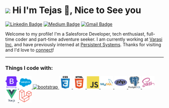 # <img src="https://camo.githubusercontent.com/ee9d678a838fdc800a7b1449bae75552c13bfa5afeb275eb6b315e02499c8ba0/68747470733a2f2f656d6f6a69732e736c61636b6d6f6a69732e636f6d2f656d6f6a69732f696d616765732f313533313834393433302f343234362f626c6f622d73756e676c61737365732e6769663f31353331383439343330" width="30" > Hi I'm Tejas 👋, Nice to See you

[![Linkedin Badge](https://img.shields.io/badge/-tejas-blue?style=flat&logo=Linkedin&logoColor=white&link=https://www.linkedin.com/in/tejas-gaikwad-tbg/)](https://www.linkedin.com/in/tejas-gaikwad-tbg/)
[![Medium Badge](https://img.shields.io/badge/-@tejastg007-000000?style=flat&labelColor=000000&logo=Medium&link=https://medium.com/@tejastg007)](https://medium.com/@tejastg007)
[![Gmail Badge](https://img.shields.io/badge/-tejastg007-c14438?style=flat&logo=Gmail&logoColor=white&link=mailto:tejastg007@gmail.com)](mailto:tejastg007@gmail.com)

Welcome to my profile! I'm a Salesforce Developer, tech enthusiast, full-time coder and part-time adventure seeker. I am currently working at [Varasi Inc](https://varasi.com/), and have previously interned at [Persistent Systems](https://www.persistent.com/). Thanks for visiting and I'd love to [connect](https://www.linkedin.com/in/tejas-gaikwad-tbg/)!

<hr style="height:2px;background-color:gray" />

<h3 align="left">Things I code with:</h3>
<p align="left"> 
<a href="https://getbootstrap.com" target="_blank" rel="noreferrer"> <img src="https://raw.githubusercontent.com/devicons/devicon/master/icons/bootstrap/bootstrap-plain-wordmark.svg" alt="bootstrap" width="40" height="40"/> </a> 
<a href="https://developer.salesforce.com/" target="_blank" rel="noreferrer"> <img src="https://raw.githubusercontent.com/devicons/devicon/master/icons/salesforce/salesforce-plain.svg" alt="bootstrap" width="40" height="40"/> </a> 
<a href="https://developer.salesforce.com/blogs/2018/12/introducing-lightning-web-components" target="_blank" rel="noreferrer"> <img src="https://a.sfdcstatic.com/developer-website/images/favicon.ico" alt="bootstrap" width="40" height="40"/> </a> 
<a href="https://www.w3schools.com/css/" target="_blank" rel="noreferrer"> <img src="https://raw.githubusercontent.com/devicons/devicon/master/icons/css3/css3-original-wordmark.svg" alt="css3" width="40" height="40"/> </a> 
<a href="https://www.w3.org/html/" target="_blank" rel="noreferrer"> <img src="https://raw.githubusercontent.com/devicons/devicon/master/icons/html5/html5-original-wordmark.svg" alt="html5" width="40" height="40"/> </a> 
<a href="https://developer.mozilla.org/en-US/docs/Web/JavaScript" target="_blank" rel="noreferrer"> <img src="https://raw.githubusercontent.com/devicons/devicon/master/icons/javascript/javascript-original.svg" alt="javascript" width="40" height="40"/> </a> 
<a href="https://www.mysql.com/" target="_blank" rel="noreferrer"> <img src="https://raw.githubusercontent.com/devicons/devicon/master/icons/mysql/mysql-original-wordmark.svg" alt="mysql" width="40" height="40"/> </a> 
<a href="https://www.php.net" target="_blank" rel="noreferrer"> <img src="https://raw.githubusercontent.com/devicons/devicon/master/icons/php/php-original.svg" alt="php" width="40" height="40"/> </a> 
<a href="https://www.postgresql.org" target="_blank" rel="noreferrer"> <img src="https://raw.githubusercontent.com/devicons/devicon/master/icons/postgresql/postgresql-original-wordmark.svg" alt="postgresql" width="40" height="40"/> </a> 
<a href="https://sass-lang.com" target="_blank" rel="noreferrer"> <img src="https://raw.githubusercontent.com/devicons/devicon/master/icons/sass/sass-original.svg" alt="sass" width="40" height="40"/> </a> 
<a href="https://vuejs.org/" target="_blank" rel="noreferrer"> <img src="https://raw.githubusercontent.com/devicons/devicon/master/icons/vuejs/vuejs-original-wordmark.svg" alt="vuejs" width="40" height="40"/> </a> 
<a href="https://laravel.com/" target="_blank" rel="noreferrer"> <img src="https://raw.githubusercontent.com/devicons/devicon/6910f0503efdd315c8f9b858234310c06e04d9c0/icons/laravel/laravel-original.svg" alt="vuejs" width="40" height="40"/> </a>  </p>
